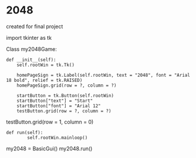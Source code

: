 # 2048
created for final project

import tkinter as tk

Class my2048Game:

    def __init__(self):
        self.rootWin = tk.Tk()
        
        homePageSign = tk.Label(self.rootWin, text = "2048", font = "Arial 18 bold", relief = tk.RAISED)
        homePageSign.grid(row = ?, column = ?)
        
        startButton = tk.Button(self.rootWin)
        startButton["text"] = "Start"
        startButton["font"] = "Arial 12"
        testButton.grid(row = ?, column = ?)


testButton.grid(row = 1, column = 0)


    def run(self):
            self.rootWin.mainloop()
        


my2048 = BasicGui()
my2048.run()
